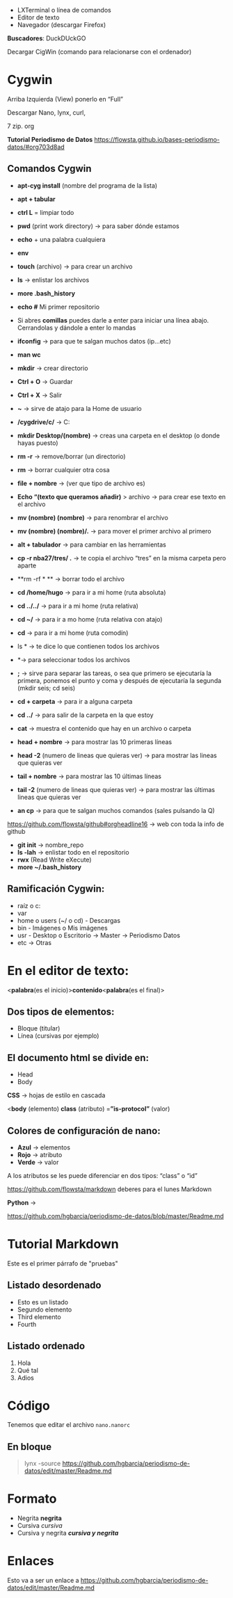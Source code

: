 - LXTerminal o línea de comandos
- Editor de texto
- Navegador (descargar Firefox)


 **Buscadores**: DuckDUckGO

Decargar CigWin (comando para relacionarse con el ordenador)



# Cygwin

Arriba Izquierda (View) ponerlo en “Full”

Descargar Nano, lynx, curl, 

7 zip. org

**Tutorial Periodismo de Datos**
https://flowsta.github.io/bases-periodismo-datos/#org703d8ad

## Comandos Cygwin

- **apt-cyg install** (nombre del programa de la lista)
- **apt + tabular** 
- **ctrl L** = limpiar todo
- **pwd** (print work directory) → para saber dónde estamos
- **echo** + una palabra cualquiera
- **env**
- **touch** (archivo) → para crear un archivo
- **ls** → enlistar los archivos
- **more .bash_history**
- **echo #** Mi primer repositorio
- Si abres **comillas** puedes darle a enter para iniciar una línea abajo. Cerrandolas y dándole a enter lo mandas
- **ifconfig** → para que te salgan muchos datos (ip...etc)
- **man wc**
- **mkdir** → crear directorio
- **Ctrl + O** → Guardar
- **Ctrl + X** → Salir
- **~** → sirve de atajo para la Home de usuario
- **/cygdrive/c/** → C:

- **mkdir Desktop/(nombre)** → creas una carpeta en el desktop (o donde hayas puesto)
- **rm -r** → remove/borrar (un directorio)
- **rm** → borrar cualquier otra cosa
- **file + nombre** → (ver que tipo de archivo es)


- **Echo “(texto que queramos añadir)** > archivo → para crear ese texto en el archivo
- **mv (nombre) (nombre)** → para renombrar el archivo
- **mv (nombre) (nombre)/.** → para mover el primer archivo al primero
- **alt + tabulador** → para cambiar en las herramientas
- **cp -r nba27/tres/ .** → te copia el archivo “tres” en la misma carpeta pero aparte
- **rm -rf * ** → borrar todo el archivo
- **cd /home/hugo** → para ir a mi home (ruta absoluta)
- **cd ../../** → para ir a mi home (ruta relativa)
- **cd ~/** → para ir a mo home (ruta relativa con atajo)
- **cd** → para ir a mi home (ruta comodín)
- ls * → te dice lo que contienen todos los archivos
- *→ para seleccionar todos los archivos
- **;** → sirve para separar las tareas, o sea que primero se ejecutaría la primera, ponemos el punto y coma y después de ejecutaría la segunda (mkdir seis; cd seis)
- **cd + carpeta** → para ir a alguna carpeta
- **cd ../** → para salir de la carpeta en la que estoy
- **cat** → muestra el contenido que hay en un archivo o carpeta


- **head + nombre** → para mostrar las 10 primeras líneas
- **head -2** (numero de lineas que quieras ver) → para mostrar las lineas que quieras ver
- **tail + nombre** → para mostrar las 10 últimas líneas
- **tail -2** (numero de lineas que quieras ver) → para mostrar las últimas lineas que quieras ver

- **an cp** → para que te salgan muchos comandos (sales pulsando la Q)

https://github.com/flowsta/github#orgheadline16 → web con toda la info de github

- **git init** → nombre_repo
- **ls -lah** → enlistar todo en el repositorio
- **rwx** (Read Write eXecute)
- **more ~/.bash_history**

## Ramificación Cygwin:

- raíz o c:
- var
- home o users (~/ o cd)  - Descargas 
- bin                     - Imágenes o Mis imágenes
- usr                     -  Desktop o Escritorio       → Master → Periodismo Datos
- etc						     → Otras



# En el editor de texto:

<**palabra**(es el inicio)>**contenido**<**palabra**(es el final)>

## Dos tipos de elementos: 
- Bloque (titular)
- Línea (cursivas por ejemplo)

## El documento html se divide en:
- Head
- Body

**CSS** → hojas de estilo en cascada

<**body** (elemento) **class** (atributo) =**”is-protocol”** (valor)

## Colores de configuración de nano: 
- **Azul** → elementos
- **Rojo** → atributo
- **Verde** → valor

A los atributos se les puede diferenciar en dos tipos: “class” o “id”
 
https://github.com/flowsta/markdown
deberes para el lunes Markdown


**Python** → 

https://github.com/hgbarcia/periodismo-de-datos/blob/master/Readme.md


# Tutorial Markdown
Este es el primer párrafo de "pruebas"

## Listado desordenado
- Esto es un listado
- Segundo elemento
- Third elemento
- Fourth

## Listado ordenado
1. Hola
2. Qué tal
3. Adios

# Código
Tenemos que editar el archivo `nano.nanorc` 

## En bloque

> lynx -source https://github.com/hgbarcia/periodismo-de-datos/edit/master/Readme.md

# Formato
- Negrita **negrita**
- Cursiva *cursiva*
- Cursiva y negrita ***cursiva y negrita***

# Enlaces
Esto va a ser un enlace a https://github.com/hgbarcia/periodismo-de-datos/edit/master/Readme.md

